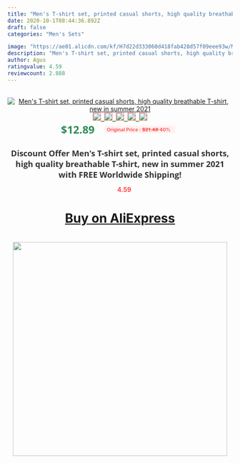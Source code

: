 ```yaml
---
title: "Men's T-shirt set, printed casual shorts, high quality breathable T-shirt, new in summer 2021"
date: 2020-10-1T08:44:36.892Z
draft: false
categories: "Men's Sets"

image: "https://ae01.alicdn.com/kf/H7d22d333060d418fab428d57f09eee93w/Men-s-T-shirt-set-printed-casual-shorts-high-quality-breathable-T-shirt-new-in-summer.jpg"
description: "Men's T-shirt set, printed casual shorts, high quality breathable T-shirt, new in summer 2021"
author: Agus
ratingvalue: 4.59
reviewcount: 2.888
---
```

<br>
<div style="text-align: center;">
<a href="https://s.click.aliexpress.com/e/_9AXMpn" target="_blank" rel="nofollow noopener noreferrer"><img alt="Men's T-shirt set, printed casual shorts, high quality breathable T-shirt, new in summer 2021" class="magnifier-image" src="https://ae01.alicdn.com/kf/H7d22d333060d418fab428d57f09eee93w/Men-s-T-shirt-set-printed-casual-shorts-high-quality-breathable-T-shirt-new-in-summer.jpg_640x640.jpg">
<br>
<img style="border:1px solid salmon" src="https://ae01.alicdn.com/kf/H7d22d333060d418fab428d57f09eee93w/Men-s-T-shirt-set-printed-casual-shorts-high-quality-breathable-T-shirt-new-in-summer.jpg_120x120.jpg">&nbsp;&nbsp;<img style="border:1px solid salmon" src="https://ae01.alicdn.com/kf/H33d2971f26b14224a6da2d92628c2942S/Men-s-T-shirt-set-printed-casual-shorts-high-quality-breathable-T-shirt-new-in-summer.jpg_120x120.jpg">&nbsp;&nbsp;<img style="border:1px solid salmon" src="https://ae01.alicdn.com/kf/Hc0c9c7867f3a41c3ac352d13bab08968F/Men-s-T-shirt-set-printed-casual-shorts-high-quality-breathable-T-shirt-new-in-summer.jpg_120x120.jpg">&nbsp;&nbsp;<img style="border:1px solid salmon" src="https://ae01.alicdn.com/kf/Hd2d2f5583c374253920be9179cc3d5bav/Men-s-T-shirt-set-printed-casual-shorts-high-quality-breathable-T-shirt-new-in-summer.jpg_120x120.jpg">&nbsp;&nbsp;<img style="border:1px solid salmon" src="https://ae01.alicdn.com/kf/H6b09a38fa8f143f484759ae47e522941G/Men-s-T-shirt-set-printed-casual-shorts-high-quality-breathable-T-shirt-new-in-summer.jpg_120x120.jpg"></a></div><br0>
<div style="text-align: center;"><span style="background-color: white; border: 0px; box-sizing: border-box; color: seagreen; display: inline-block; font-family: &quot;open sans&quot; , &quot;arial&quot; , &quot;helvetica&quot; , sans-serif , &quot;heiti&quot;; font-size: 24px; font-stretch: inherit; font-weight: 700; line-height: inherit; margin: 0px 10px 0px 0px; padding: 0px; vertical-align: middle;">$12.89 </span>
<span style="background: rgb(255 , 241 , 241); border-radius: 3px; border: 0px; box-sizing: border-box; color: #ff4747; display: inline-block; font-family: inherit; font-size: 12px; font-stretch: inherit; font-style: inherit; font-variant: inherit; font-weight: 600; line-height: inherit; margin: 0px; padding: 2px 5px; transform: scale(0.9); vertical-align: middle;">Original Price : <b style="text-decoration: line-through;">$21.48 </b> 40%&nbsp;&nbsp;</span></div>
<h1 style="color: #333333; display: inline-block; font-family: &quot;open sans&quot; , &quot;arial&quot; , &quot;helvetica&quot; , sans-serif , &quot;heiti&quot;; font-size: 18px; font-stretch: inherit; font-weight: 700; text-align: center;">Discount Offer Men's T-shirt set, printed casual shorts, high quality breathable T-shirt, new in summer 2021 with FREE Worldwide Shipping!</h1>
<div style="color: #ff4747; text-align: center;">
<img src="https://4.bp.blogspot.com/-M0ZcTcb-5uY/XleCXlxnR4I/AAAAAAAAAEc/OrjgMkXV1oMQFaCRZj5HQwOCBcu3w1FegCPcBGAYYCw/s1600/star.png" style="height: 15px;">&nbsp;<b>4.59</b></div>
<div class="button_cont" align="center"><a class="buynow_a" href="https://s.click.aliexpress.com/e/_9AXMpn" target="_blank" rel="nofollow noopener noreferrer"><H1>Buy on AliExpress</H1></a></div><br>
<div class="separator" style="clear: both; text-align: center;">
<img src="https://lh3.googleusercontent.com/-pTy5HemUv9M/XlePHvY0dAI/AAAAAAAAAE4/0nX5iRUoIWY8eMW9Dpxeirr157OZliDIgCLcBGAsYHQ/s1600/badge.gif" width="480">
</div>
